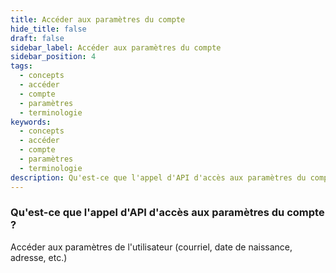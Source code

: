 ```yaml
---
title: Accéder aux paramètres du compte
hide_title: false
draft: false
sidebar_label: Accéder aux paramètres du compte
sidebar_position: 4
tags:
  - concepts
  - accéder
  - compte
  - paramètres
  - terminologie
keywords:
  - concepts
  - accéder
  - compte
  - paramètres
  - terminologie
description: Qu'est-ce que l'appel d'API d'accès aux paramètres du compte ?
---
```


### Qu'est-ce que l'appel d'API d'accès aux paramètres du compte ?

Accéder aux paramètres de l'utilisateur (courriel, date de naissance, adresse, etc.)
